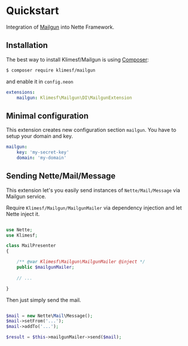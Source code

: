 Quickstart
==========

Integration of [Mailgun](https://github.com/mailgun/mailgun-php) into Nette Framework.


Installation
------------

The best way to install Klimesf/Mailgun is using [Composer](http://getcomposer.org/):

```sh
$ composer require klimesf/mailgun
```

and enable it in `config.neon`

```yml
extensions:
	mailgun: Klimesf\Mailgun\DI\MailgunExtension
```


Minimal configuration
---------------------

This extension creates new configuration section `mailgun`.
You have to setup your domain and key.

```yml
mailgun:
	key: 'my-secret-key'
	domain: 'my-domain'
```

Sending Nette/Mail/Message
--------------------------

This extension let's you easily send instances of `Nette/Mail/Message` via Mailgun service.

Require `Klimesf/Mailgun/MailgunMailer` via dependency injection and let Nette inject it.

```php

use Nette;
use Klimesf;

class MailPresenter
{

	/** @var Klimesf\Mailgun\MailgunMailer @inject */
	public $mailgunMailer;
	
	// ...

}
```

Then just simply send the mail.

```php

$mail = new Nette\Mail\Message();
$mail->setFrom('...');
$mail->addTo('...');

$result = $this->mailgunMailer->send($mail);

```

